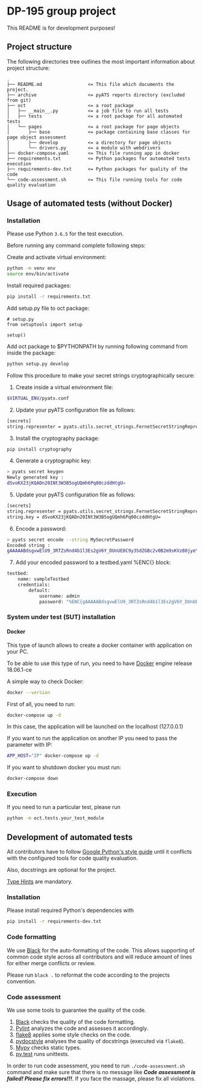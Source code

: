 # DP-195 group project

This README is for development purposes!

## Project structure
The following directories tree outlines the most important information about project structure:
```text
.
├── README.md                 <= This file which documents the project.
├── archive                   <= pyATS reports directory (excluded from git)
├── oct                       <= a root package
│   ├── __main__.py           <= a job file to run all tests
│   ├── tests                 <= a root package for all automated tests
│   └── pages                 <= a root package for page objects
│       ├── base              <= package containing base classes for page object assessment
│       ├── develop           <= a directory for page objects
│       └── drivers.py        <= a module with webdrivers
├── docker-compose.yaml       <= This file running app in docker
├── requirements.txt          <= Python packages for automated tests execution
├── requirements-dev.txt      <= Python packages for quality of the code
└── code-assessment.sh        <= This file running tools for code quality evaluation
```

## Usage of automated tests (without Docker)
### Installation
Please use Python `3.6.5` for the test execution.

Before running any command complete following steps:

Create and activate virtual environment:
```bash
python -m venv env
source env/bin/activate
```

Install required packages:
```bash
pip install -r requirements.txt
```

Add setup.py file to oct package:
```{python}
# setup.py
from setuptools import setup

setup()
```

Add oct package to $PYTHONPATH by running following command from inside the package:
```bash
python setup.py develop
```

Follow this procedure to make your secret strings cryptographically secure:
1. Create inside a virtual environment file:
```bash
$VIRTUAL_ENV/pyats.conf
```

2. Update your pyATS configuration file as follows:
```bash
[secrets]
string.representer = pyats.utils.secret_strings.FernetSecretStringRepresenter
```

3. Install the cryptography package:
```bash
pip install cryptography
```

4. Generate a cryptographic key:
```bash
> pyats secret keygen
Newly generated key :
dSvoKX23jKQADn20INt3W3B5ogUQmh6Pq00czddHtgU=
```

5. Update your pyATS configuration file as follows:
```bash
[secrets]
string.representer = pyats.utils.secret_strings.FernetSecretStringRepresenter
string.key = dSvoKX23jKQADn20INt3W3B5ogUQmh6Pq00czddHtgU=
```

6. Encode a password:
```bash
> pyats secret encode --string MySecretPassword
Encoded string :
gAAAAABdsgvwElU9_3RTZsRnd4b1l3Es2gV6Y_DUnUE8C9y3SdZGBc2v0B2m9sKVz80jyeYhlWKMDwtqfwlbg4sQ2Y0a843luOrZyyOuCgZ7bxE5X3Dk_NY=
```

7. Add your encoded password to a testbed.yaml %ENC{} block:
```bash
testbed:
    name: sampleTestbed
    credentials:
        default:
            username: admin
            password: "%ENC{gAAAAABdsgvwElU9_3RTZsRnd4b1l3Es2gV6Y_DUnUE8C9y3SdZGBc2v0B2m9sKVz80jyeYhlWKMDwtqfwlbg4sQ2Y0a843luOrZyyOuCgZ7bxE5X3Dk_NY=}"
```

### System under test (SUT) installation

#### Docker
This type of launch allows to create a docker container with
application on your PC.

To be able to use this type of run, you need to have
[Docker](https://www.docker.com/) engine release 18.06.1-ce

A simple way to check Docker:
```bash
docker --version
```
First of all, you need to run:
```bash
docker-compose up -d
```
In this case, the application will be launched on the localhost
(127.0.0.1)

If you want to run the application on another IP you need to pass the
parameter with IP:
```bash
APP_HOST="IP" docker-compose up -d
```
If you want to shutdown docker you must run:
```bash
docker-compose down
```

### Execution

If you need to run a particular test, please run
```bash
python -m oct.tests.your_test_module
```

## Development of automated tests
All contributors have to follow
[Google Python's style guide](https://github.com/google/styleguide/blob/gh-pages/pyguide.md)
until it conflicts with the configured tools for code quality evaluation.

Also, docstrings are optional for the project.

[Type Hints](https://www.python.org/dev/peps/pep-0484/) are mandatory.

### Installation
Please install required Python's dependencies with
```bash
pip install -r requirements-dev.txt
```

### Code formatting
We use [Black](https://black.readthedocs.io/en/stable/) for the auto-formatting of the code.
This allows supporting of common code style across all contributors and will reduce amount of
lines for either merge conflicts or review.

Please run `black .` to reformat the code according to the projects convention.

### Code assessment
We use some tools to guarantee the quality of the code.

1. [Black](https://black.readthedocs.io/en/stable/) checks the quality of the code formatting.
2. [Pylint](https://pylint.org) analyzes the code and assesses it accordingly.
3. [flake8](http://flake8.pycqa.org/en/latest/) applies some style checks on the code.
4. [pydocstyle](http://www.pydocstyle.org/en/stable/) analyses the quality of docstrings
(executed via `flake8`).
5. [Mypy](https://mypy.readthedocs.io/en/latest/) checks static types.
6. [py.test](https://docs.pytest.org) runs unittests.

In order to run code assessment, you need to run `./code-assessment.sh` command and make sure
that there is no message like **_Code assessment is failed! Please fix errors!!!_**. If you face
the massage, please fix all violations.
